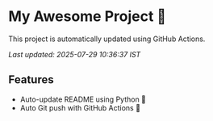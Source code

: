 # My Awesome Project 🚀

This project is automatically updated using GitHub Actions.

_Last updated: 2025-07-29 10:36:37 IST_

## Features
- Auto-update README using Python 🐍
- Auto Git push with GitHub Actions 🤖
